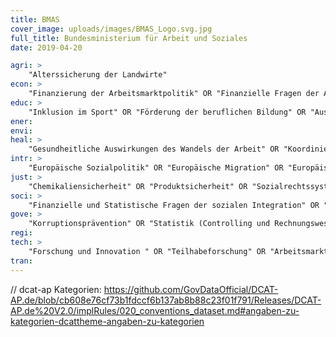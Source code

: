 ```yaml
---
title: BMAS
cover_image: uploads/images/BMAS_Logo.svg.jpg
full_title: Bundesministerium für Arbeit und Soziales
date: 2019-04-20

agri: >
    "Alterssicherung der Landwirte"
econ: >
    "Finanzierung der Arbeitsmarktpolitik" OR "Finanzielle Fragen der Arbeitsmarktpolitik" OR "Steuern und Finanzen" OR "Finanzierung von Alterssicherungssystemen" OR "Finanzielle Grundsatzfragen der Sozialpolitik" OR "Finanzrechnungen zu Sozialleistungen" OR "Finanzielle und Statistische Fragen der sozialen Integration " OR "Finanzen und Statistik der Sozialversicherung" OR "Finanzierung Rentenversicherung" OR "Finanzielle Prüfung der zugelassenen kommunalen Träger" OR "Gesamtwirtschaftliche Fragen des sozialen Europas" OR "Grundsatzfragen der gesamtwirtschaftlichen Entwicklung" OR "Wirtschaftliche Voraussetzungen der Sozialhilfe" OR "sozialen Marktwirtschaft" OR "Zukunft der sozialen Marktwirtschaft" OR "wirtschaftliche Grundlagen des Arbeitsrechts" OR "Regelbedarfsermittlung"
educ: >
    "Inklusion im Sport" OR "Förderung der beruflichen Bildung" OR "Ausbildungsvermittlung " OR "Nationale Weiterbildungsstrategie" OR "Taskforce Bildungszeitgesetz" OR "Fachkräftesicherung"
ener:
envi:
heal: >
    "Gesundheitliche Auswirkungen des Wandels der Arbeit" OR "Koordinierung Gesundheitspolitik" OR "Sicherheit und Gesundheit bei der Arbeit"
intr: >
    "Europäische Sozialpolitik" OR "Europäische Migration" OR "Europäisches Parlament " OR "soziales Europa" OR "Internationaler Besucherdienst" OR "Bekämpfung Menschenhandel " OR "Internationale Fragen der Sozialen Entschädigung" OR "Internationale Arbeitsorganisation " OR "internationale Arbeitsmarktpolitik " OR "Internationale Angelegenheiten der Sozialversicherung" OR "Internationale Angelegenheiten der Rentenversicherung" OR "Internationale Sozialpolitik" OR "Europäische Beschäftigungspolitik" OR "Internationale Beschäftigungspolitik" OR "EU-Außenbeziehungen" OR "EU-Erweiterung" OR "EU-Erweiterung " OR "Bekämpfung Zwangsarbeit" OR "Vereinte Nationen" OR "IAO"
just: >
    "Chemikaliensicherheit" OR "Produktsicherheit" OR "Sozialrechtssystem" OR "Biologische Sicherheit" OR "Betriebssicherheit" OR "Anlagensicherheit"
soci: >
    "Finanzielle und Statistische Fragen der sozialen Integration" OR "Beschäftigung ausländischer Arbeitnehmer" OR "Flüchtlingspolitik" OR "Prävention von Altersarmut" OR "soziale Absicherung Selbständiger" OR "Soziale Dimension der Klimapolitik" OR "Einkommensverteilung " OR "Analyse des Arbeitsmarktes " OR "Bürgergeld" OR "Tarifregister" OR "Alterssicherung der Landwirte" OR "Gleichstellung behinderter Menschen" OR "Teilhabe schwerbehinderter Menschen Werkstätten" OR "Inklusion im Sport" OR "Soziale Dimension der Umweltpolitik" OR "Sozialindikatoren" OR "Vermögensverteilung " OR "Arbeitsmarktstatistik"
gove: >
    "Korruptionsprävention" OR "Statistik (Controlling und Rechnungswesen der Sozialversicherung)" OR "Statistik (Bundesagentur für Arbeit, Mittelverteilung)" OR "Arbeitslosenversicherung " OR "Bau- und Liegenschaftsmanagement" OR "Forschung und Innovation (im Kontext von Sozialstaat)" OR "Förderung der Teilhabe" OR "Förderung der Beschäftigung und selbstständigen Erwerbstätigkeit" OR "Informationsfreiheitsgesetz (Anfragestatistik)" OR "Förderung der beruflichen Bildung" OR "Leistung zur Sicherung des Lebensunterhalts in der Grundsicherung für Arbeitsuchende" OR "Leistungen der Grundsicherung zur Schaffung von Arbeitsplätzen" OR "Sozialhilfe" OR "Haushalt" OR "Ausbildungsförderung" OR "Arbeitsmarktförderung" OR "Eingliederungshilfe" OR "Förderprogramme"
regi:
tech: >
    "Forschung und Innovation " OR "Teilhabeforschung" OR "Arbeitsmarktforschung" OR "Forschung und Innovation in der EU"
tran:
---
```


// dcat-ap Kategorien: https://github.com/GovDataOfficial/DCAT-AP.de/blob/cb608e76cf73b1fdccf6b137ab8b88c23f01f791/Releases/DCAT-AP.de%20V2.0/implRules/020_conventions_dataset.md#angaben-zu-kategorien-dcattheme-angaben-zu-kategorien